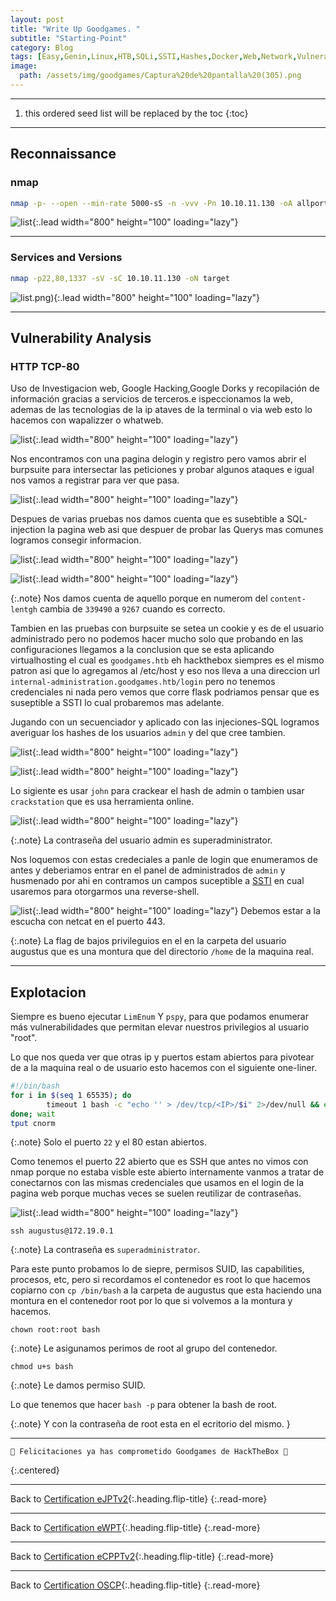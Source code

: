 ```yaml
---
layout: post
title: "Write Up Goodgames. "
subtitle: "Starting-Point"
category: Blog
tags: [Easy,Genin,Linux,HTB,SQLi,SSTI,Hashes,Docker,Web,Network,Vulnerability-Assessment,Injection,Virtualization,Security-Tools,Authentication,Flask,SQLMap,Reconnaissance,Password-Reuse,Password-Cracking,Docker-Abuse,Misconfiguration,OSCP,eWPT,eJPTv2,eCPPTv2] 
image:
  path: /assets/img/goodgames/Captura%20de%20pantalla%20(305).png
---
```


***
<!--more-->

1. this ordered seed list will be replaced by the toc
{:toc}

***

## Reconnaissance


### nmap


```bash
nmap -p- --open --min-rate 5000-sS -n -vvv -Pn 10.10.11.130 -oA allports
```


![list](/assets/img/goodgames/Parrot-2022-12-19-17-04-01.png){:.lead width="800" height="100" loading="lazy"}


***

### Services and Versions


```bash
nmap -p22,80,1337 -sV -sC 10.10.11.130 -oN target
```


![list](/assets/img/goodgames/Parrot-2022-12-19-17-05-22.png).png){:.lead width="800" height="100" loading="lazy"}


***

## Vulnerability Analysis


### HTTP TCP-80


Uso de Investigacion web, Google Hacking,Google Dorks y recopilación de información gracias a servicios de terceros.e ispeccionamos la web, ademas de las tecnologias de la ip ataves de la terminal o via  web esto lo hacemos con wapalizzer o whatweb. 


![list](/assets/img/goodgames/Parrot-2022-12-19-17-06-54.png){:.lead width="800" height="100" loading="lazy"}


Nos encontramos con una pagina delogin y registro pero vamos abrir el burpsuite para intersectar las peticiones y probar algunos ataques e igual nos vamos a registrar para ver que pasa.


![list](/assets/img/goodgames/Parrot-2022-12-19-17-29-20.png){:.lead width="800" height="100" loading="lazy"}


Despues de varias pruebas nos damos cuenta que es susebtible a SQL-injection la pagina web asi que despuer de probar las  Querys mas comunes logramos consegir informacion.


![list](/assets/img/goodgames/Parrot-2022-12-19-17-41-10.png){:.lead width="800" height="100" loading="lazy"}


![list](/assets/img/goodgames/Parrot-2022-12-19-17-41-18.png){:.lead width="800" height="100" loading="lazy"}


{:.note}
Nos damos cuenta de aquello porque en numerom del `content-lentgh` cambia de `339490` a `9267` cuando es correcto.


Tambien en las pruebas con burpsuite se setea un cookie y es de el usuario administrado pero no podemos hacer mucho solo que probando en las configuraciones llegamos a la conclusion que se esta aplicando virtualhosting el cual es `goodgames.htb` eh hackthebox siempres es el mismo patron asi que lo agregamos al /etc/host y eso nos lleva a una direccion url `internal-administration.goodgames.htb/login` pero no tenemos credenciales ni nada pero vemos que corre flask podriamos pensar que es suseptible a SSTI lo cual probaremos mas adelante.


Jugando con un secuenciador y aplicado con las injeciones-SQL logramos averiguar los hashes de los usuarios `admin` y del que cree tambien.


![list](/assets/img/goodgames/Parrot-2022-12-19-17-52-26.png){:.lead width="800" height="100" loading="lazy"}


![list](/assets/img/goodgames/Parrot-2022-12-19-18-33-35.png){:.lead width="800" height="100" loading="lazy"}


Lo sigiente es usar `john` para crackear el hash de admin o tambien usar `crackstation` que es usa herramienta online.


![list](/assets/img/goodgames/Parrot-2022-12-19-18-37-59.png){:.lead width="800" height="100" loading="lazy"}


{:.note}
La contraseña  del usuario  admin es superadministrator.


Nos loquemos con estas credeciales a panle de login que enumeramos de antes y deberiamos entrar en el panel de administrados de `admin` y husmenado por ahi en contramos un campos suceptible a [SSTI] en cual usaremos para otorgarmos una reverse-shell.


![list](/assets/img/goodgames/Parrot-2022-12-19-19-12-31.png){:.lead width="800" height="100" loading="lazy"}
Debemos estar a la escucha con netcat en el puerto 443.


[SSTI]:(https://github.com/swisskyrepo/PayloadsAllTheThings/tree/master/Server%20Side%20Template%20Injection)


{:.note}
La flag de bajos privileguios en el en la carpeta del usuario augustus que es una montura que del directorio `/home` de la maquina real.


***

## Explotacion


Siempre es bueno ejecutar `LimEnum` Y `pspy`, para que podamos enumerar más vulnerabilidades que permitan elevar nuestros privilegios al usuario "root".


Lo que nos queda ver que otras ip y puertos estam abiertos para pivotear de a la maquina real o de usuario esto hacemos con el siguiente one-liner.


```bash
#!/bin/bash
for i in $(seq 1 65535); do
        timeout 1 bash -c "echo '' > /dev/tcp/<IP>/$i" 2>/dev/null && echo "[*]El puerto $i esta -ACTIVE" &
done; wait
tput cnorm
``` 


{:.note}
Solo el puerto `22` y el 80 estan abiertos.


Como tenemos el puerto 22 abierto que es SSH que antes no vimos con nmap porque no estaba visble este abierto internamente vanmos a tratar de conectarnos con las mismas credenciales que usamos en el login de la pagina web porque muchas veces se suelen reutilizar de contraseñas.


![list](/assets/img/goodgames/Parrot-2022-12-19-19-12-31.png){:.lead width="800" height="100" loading="lazy"}


```shell
ssh augustus@172.19.0.1
```


{:.note}
La contraseña es `superadministrator`.


Para este punto probamos lo de siepre, permisos SUID, las capabilities, procesos, etc, pero si recordamos el contenedor es root lo que hacemos copiarno con `cp /bin/bash` a la carpeta de augustus que esta haciendo una montura en el contenedor root por lo que si volvemos a la montura y hacemos. 


```shell
chown root:root bash
```


{:.note}
Le asigunamos perimos de root al grupo del contenedor.


```shell
chmod u+s bash
```


{:.note}
Le damos permiso SUID.


Lo que tenemos  que hacer `bash -p` para obtener la bash de root.



{:.note}
Y con la contraseña de root esta en el ecritorio del mismo.
}

***

```shell
🎉 Felicitaciones ya has comprometido Goodgames de HackTheBox 🎉
```
{:.centered}

***

Back to [Certification eJPTv2](2023-07-03-Road-to-eJPTv2.md){:.heading.flip-title}
{:.read-more}

***

Back to [Certification eWPT](2023-07-04-Road-to-eWPT.md){:.heading.flip-title}
{:.read-more}

***

Back to [Certification eCPPTv2](2023-07-06-Road-to-eCPPTv2.md){:.heading.flip-title}
{:.read-more}

***

Back to [Certification OSCP](2023-07-10-Road-to-OSCP.md){:.heading.flip-title}
{:.read-more}